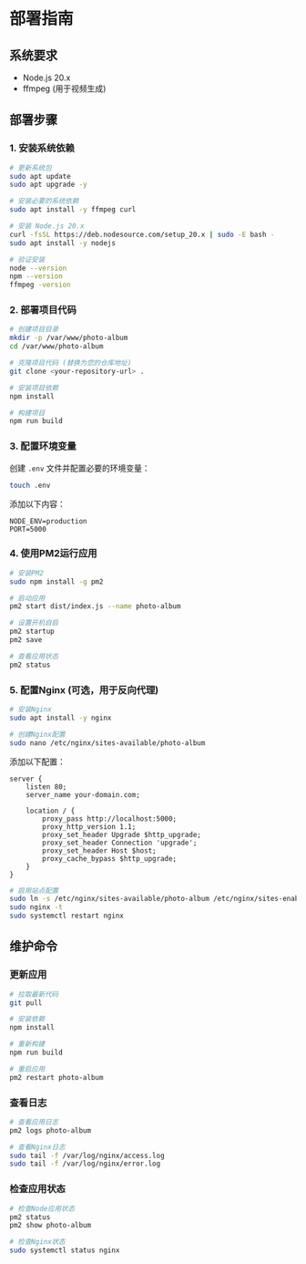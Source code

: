 # 部署指南

## 系统要求
- Node.js 20.x
- ffmpeg (用于视频生成)

## 部署步骤

### 1. 安装系统依赖
```bash
# 更新系统包
sudo apt update
sudo apt upgrade -y

# 安装必要的系统依赖
sudo apt install -y ffmpeg curl

# 安装 Node.js 20.x
curl -fsSL https://deb.nodesource.com/setup_20.x | sudo -E bash -
sudo apt install -y nodejs

# 验证安装
node --version
npm --version
ffmpeg -version
```

### 2. 部署项目代码
```bash
# 创建项目目录
mkdir -p /var/www/photo-album
cd /var/www/photo-album

# 克隆项目代码 (替换为您的仓库地址)
git clone <your-repository-url> .

# 安装项目依赖
npm install

# 构建项目
npm run build
```

### 3. 配置环境变量
创建 `.env` 文件并配置必要的环境变量：
```bash
touch .env
```

添加以下内容：
```env
NODE_ENV=production
PORT=5000
```

### 4. 使用PM2运行应用
```bash
# 安装PM2
sudo npm install -g pm2

# 启动应用
pm2 start dist/index.js --name photo-album

# 设置开机自启
pm2 startup
pm2 save

# 查看应用状态
pm2 status
```

### 5. 配置Nginx (可选，用于反向代理)
```bash
# 安装Nginx
sudo apt install -y nginx

# 创建Nginx配置
sudo nano /etc/nginx/sites-available/photo-album
```

添加以下配置：
```nginx
server {
    listen 80;
    server_name your-domain.com;

    location / {
        proxy_pass http://localhost:5000;
        proxy_http_version 1.1;
        proxy_set_header Upgrade $http_upgrade;
        proxy_set_header Connection 'upgrade';
        proxy_set_header Host $host;
        proxy_cache_bypass $http_upgrade;
    }
}
```

```bash
# 启用站点配置
sudo ln -s /etc/nginx/sites-available/photo-album /etc/nginx/sites-enabled/
sudo nginx -t
sudo systemctl restart nginx
```

## 维护命令

### 更新应用
```bash
# 拉取最新代码
git pull

# 安装依赖
npm install

# 重新构建
npm run build

# 重启应用
pm2 restart photo-album
```

### 查看日志
```bash
# 查看应用日志
pm2 logs photo-album

# 查看Nginx日志
sudo tail -f /var/log/nginx/access.log
sudo tail -f /var/log/nginx/error.log
```

### 检查应用状态
```bash
# 检查Node应用状态
pm2 status
pm2 show photo-album

# 检查Nginx状态
sudo systemctl status nginx
```
